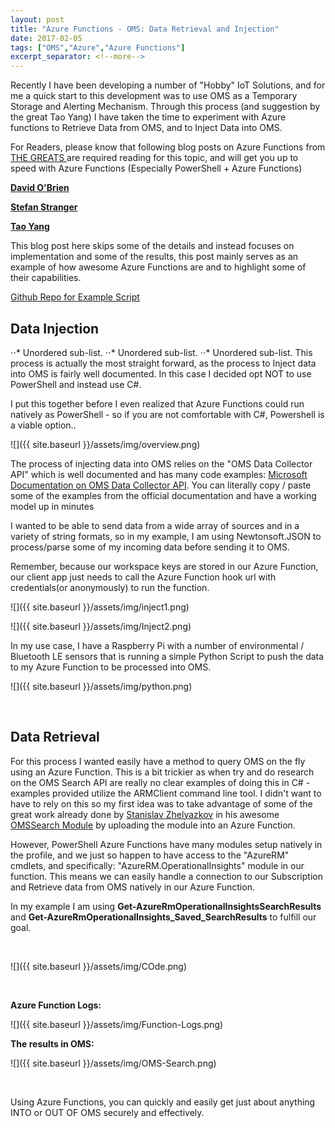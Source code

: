 ```yaml
---
layout: post
title: "Azure Functions - OMS: Data Retrieval and Injection"
date: 2017-02-05
tags: ["OMS","Azure","Azure Functions"]
excerpt_separator: <!--more-->
---
```


Recently I have been developing a number of "Hobby" IoT Solutions, and for me a quick start to this development was to use OMS as a Temporary Storage and Alerting Mechanism. Through this process (and suggestion by the great Tao Yang) I have taken the time to experiment with Azure functions to Retrieve Data from OMS, and to Inject Data into OMS.

For Readers, please know that following blog posts on Azure Functions from [THE GREATS ](https://memecrunch.com/meme/BEAOT/you-da-real-mvp/image.jpg?w=992&c=1)are required reading for this topic, and will get you up to speed with Azure Functions (Especially PowerShell + Azure Functions)

**[David O'Brien](https://david-obrien.net)**

[**Stefan Stranger**](https://blogs.technet.microsoft.com/stefan_stranger/2017/01/29/powershell-azure-functions-lessons-learned/)

[**Tao Yang**](http://blog.tyang.org/?s=azure+function)


This blog post here skips some of the details and instead focuses on implementation and some of the results, this post mainly serves as an example of how awesome Azure Functions are and to highlight some of their capabilities.

[Github Repo for Example Script](https://github.com/leeberg/AzureFunctionsOMS)

<!--more-->

## **Data Injection**
⋅⋅* Unordered sub-list.
⋅⋅* Unordered sub-list.
⋅⋅* Unordered sub-list.
This process is actually the most straight forward, as the process to Inject data into OMS is fairly well documented. In this case I decided opt NOT to use PowerShell and instead use C#.

I put this together before I even realized that Azure Functions could run natively as  PowerShell - so if you are not comfortable with C#, Powershell is a viable option..

![]({{ site.baseurl }}/assets/img/overview.png)

The process of injecting data into OMS relies on the "OMS Data Collector API" which is well documented and has many code examples:  [Microsoft Documentation on OMS Data Collector API](https://docs.microsoft.com/en-us/azure/log-analytics/log-analytics-data-collector-api). You can literally copy / paste some of the examples from the official documentation and have a working model up in minutes

I wanted to be able to send data from a wide array of sources and in a variety of string formats, so in my example, I am using Newtonsoft.JSON to process/parse some of my incoming data before sending it to OMS.

Remember, because our workspace keys are stored in our Azure Function, our client app just needs to call the Azure Function hook url with credentials(or anonymously) to run the function.

<script src="https://gist.github.com/leeberg/fb49d6c2aff88ab43b741711b70427e6.js"></script>


![]({{ site.baseurl }}/assets/img/inject1.png)

![]({{ site.baseurl }}/assets/img/Inject2.png)

In my use case, I have a Raspberry Pi with a number of environmental / Bluetooth LE sensors that is running a simple Python Script to push the data to my Azure Function to be processed into OMS.

![]({{ site.baseurl }}/assets/img/python.png)

&nbsp;

## **Data Retrieval**

For this process I wanted easily have a method to query OMS on the fly using an Azure Function. This is a bit trickier as when try and do research on the OMS Search API are really no clear examples of doing this in C# - examples provided utilize the ARMClient command line tool. I didn't want to have to rely on this so my first idea was to take advantage of some of the great work already done by [Stanislav Zhelyazkov](https://cloudadministrator.wordpress.com/) in his awesome [OMSSearch Module](https://github.com/slavizh/OMSSearch) by uploading the module into an Azure Function.

However, PowerShell Azure Functions have many modules setup natively in the profile, and we just so happen to have access to the "AzureRM" cmdlets, and specifically: "AzureRM.OperationalInsights" module in our function.   This means we can easily handle a connection to our Subscription and Retrieve data from OMS natively in our Azure Function.

In my example I am using **Get-AzureRmOperationalInsightsSearchResults** and **Get-AzureRmOperationalInsights_Saved_SearchResults** to fulfill our goal.

<script src="https://gist.github.com/leeberg/da15410629f1f84b8d163f1ba125312b.js"></script>

&nbsp;

![]({{ site.baseurl }}/assets/img/COde.png)

&nbsp;

**Azure Function Logs:**

![]({{ site.baseurl }}/assets/img/Function-Logs.png)



**The results in OMS:**

![]({{ site.baseurl }}/assets/img/OMS-Search.png)


&nbsp;

Using Azure Functions, you can quickly and easily get just about anything INTO or OUT OF OMS securely and effectively.


&nbsp;

&nbsp;